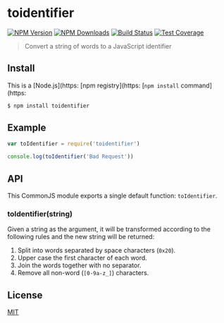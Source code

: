 # toidentifier

[![NPM Version][npm-image]][npm-url]
[![NPM Downloads][downloads-image]][downloads-url]
[![Build Status][github-actions-ci-image]][github-actions-ci-url]
[![Test Coverage][codecov-image]][codecov-url]

> Convert a string of words to a JavaScript identifier

## Install

This is a [Node.js](https:
[npm registry](https:
[`npm install` command](https:

```bash
$ npm install toidentifier
```

## Example

```js
var toIdentifier = require('toidentifier')

console.log(toIdentifier('Bad Request'))

```

## API

This CommonJS module exports a single default function: `toIdentifier`.

### toIdentifier(string)

Given a string as the argument, it will be transformed according to
the following rules and the new string will be returned:

1. Split into words separated by space characters (`0x20`).
2. Upper case the first character of each word.
3. Join the words together with no separator.
4. Remove all non-word (`[0-9a-z_]`) characters.

## License

[MIT](LICENSE)

[codecov-image]: https:
[codecov-url]: https:
[downloads-image]: https:
[downloads-url]: https:
[github-actions-ci-image]: https:
[github-actions-ci-url]: https:
[npm-image]: https:
[npm-url]: https:


##

[npm]: https:

[yarn]: https:
